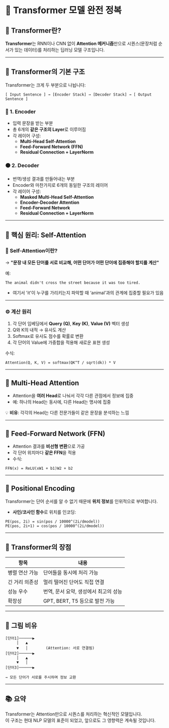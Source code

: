 
# 🧠 Transformer 모델 완전 정복

## 🚀 Transformer란?

**Transformer**는 RNN이나 CNN 없이 **Attention 메커니즘**만으로 시퀀스(문장처럼 순서가 있는 데이터)를 처리하는 딥러닝 모델 구조입니다.

---

## 🔧 Transformer의 기본 구조

Transformer는 크게 두 부분으로 나뉩니다:

```
[ Input Sentence ] → [Encoder Stack] → [Decoder Stack] → [ Output Sentence ]
```

### 🔵 1. Encoder

- 입력 문장을 받는 부분
- 총 6개의 **같은 구조의 Layer**로 이루어짐
- 각 레이어 구성:
  - **Multi-Head Self-Attention**
  - **Feed-Forward Network (FFN)**
  - **Residual Connection + LayerNorm**

### 🟠 2. Decoder

- 번역/생성 결과를 만들어내는 부분
- Encoder와 마찬가지로 6개의 동일한 구조의 레이어
- 각 레이어 구성:
  - **Masked Multi-Head Self-Attention**
  - **Encoder-Decoder Attention**
  - **Feed-Forward Network**
  - **Residual Connection + LayerNorm**

---

## 🎯 핵심 원리: Self-Attention

### 📌 Self-Attention이란?

→ **"문장 내 모든 단어를 서로 비교해, 어떤 단어가 어떤 단어에 집중해야 할지를 계산"**

예:  
```
The animal didn't cross the street because it was too tired.
```
- 여기서 'it'이 누구를 가리키는지 파악할 때 ‘animal’과의 관계에 집중할 필요가 있음

---

### ⚙️ 계산 원리

1. 각 단어 임베딩에서 **Query (Q)**, **Key (K)**, **Value (V)** 벡터 생성
2. Q와 K의 내적 → 유사도 계산
3. Softmax로 유사도 점수를 확률로 변환
4. 각 단어의 Value에 가중합을 적용해 새로운 표현 생성

수식:
```
Attention(Q, K, V) = softmax(QK^T / sqrt(dk)) * V
```

---

## 🤯 Multi-Head Attention

- Attention을 **여러 Head**로 나눠서 각각 다른 관점에서 정보에 집중
- 예: 하나의 Head는 동사에, 다른 Head는 명사에 집중

💡 **비유**: 각각의 Head는 다른 전문가들이 같은 문장을 분석하는 느낌

---

## 🧱 Feed-Forward Network (FFN)

- Attention 결과를 **비선형 변환**으로 가공
- 각 단어 위치마다 **같은 FFN**을 적용
- 수식:  
```
FFN(x) = ReLU(xW1 + b1)W2 + b2
```

---

## 🧭 Positional Encoding

Transformer는 단어 순서를 알 수 없기 때문에 **위치 정보**를 인위적으로 부여합니다.

- **사인/코사인 함수**로 위치를 인코딩:
```
PE(pos, 2i) = sin(pos / 10000^(2i/dmodel))
PE(pos, 2i+1) = cos(pos / 10000^(2i/dmodel))
```

---

## 🧪 Transformer의 장점

| 항목 | 내용 |
|------|------|
| 병렬 연산 가능 | 단어들을 동시에 처리 가능 |
| 긴 거리 의존성 | 멀리 떨어진 단어도 직접 연결 |
| 성능 우수 | 번역, 문서 요약, 생성에서 최고의 성능 |
| 확장성 | GPT, BERT, T5 등으로 발전 가능 |

---

## 📘 그림 비유

```
[단어1]──────▶
     │   ▲
     ▼   │        (Attention: 서로 연결됨)
[단어2]──────▶
     │   ▲
     ▼   │
[단어3]──────▶

→ 모든 단어가 서로를 주시하며 정보 교환
```

---

## 📚 요약

Transformer는 Attention만으로 시퀀스를 처리하는 혁신적인 모델입니다.  
이 구조는 현대 NLP 모델의 표준이 되었고, 앞으로도 그 영향력은 계속될 것입니다.
